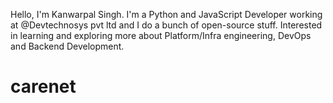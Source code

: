 Hello,
I'm Kanwarpal Singh.
I'm a Python and JavaScript Developer working at @Devtechnosys pvt ltd and I do a bunch of open-source stuff.
Interested in learning and exploring more about Platform/Infra engineering, DevOps and Backend Development.

# carenet

